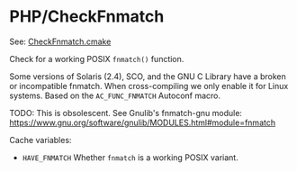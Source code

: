 # PHP/CheckFnmatch

See: [CheckFnmatch.cmake](https://github.com/petk/php-build-system/tree/master/cmake/cmake/modules/PHP/CheckFnmatch.cmake)

Check for a working POSIX `fnmatch()` function.

Some versions of Solaris (2.4), SCO, and the GNU C Library have a broken or
incompatible fnmatch. When cross-compiling we only enable it for Linux systems.
Based on the `AC_FUNC_FNMATCH` Autoconf macro.

TODO: This is obsolescent. See Gnulib's fnmatch-gnu module:
https://www.gnu.org/software/gnulib/MODULES.html#module=fnmatch

Cache variables:

* `HAVE_FNMATCH`
  Whether `fnmatch` is a working POSIX variant.
